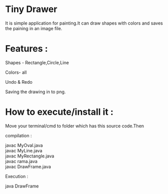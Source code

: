 # Tiny Drawer
It is simple application for painting.It can draw shapes with colors and saves the paining  in an image file.


# Features :			

Shapes - Rectangle,Circle,Line																																															

Colors- all

Undo & Redo

Saving the drawing in to png.

# How to execute/install it :

Move your terminal/cmd  to folder which has this source code.Then


compilation :

javac MyOval.java\
javac MyLine.java\
javac MyRectangle.java\
javac rama.java\
javac DrawFrame.java

Execution :

java DrawFrame


